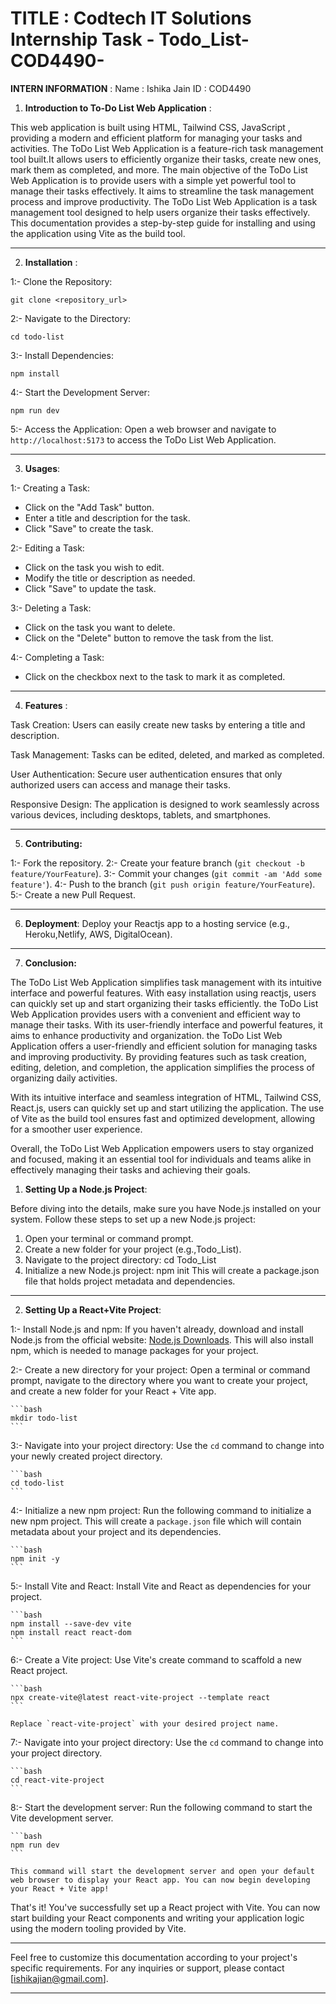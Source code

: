 # TITLE : Codtech IT Solutions Internship Task -  Todo_List-COD4490-

**INTERN INFORMATION** :
Name : Ishika Jain
ID : COD4490


1. **Introduction to To-Do List Web Application** :
 
This web application is built using HTML, Tailwind CSS, JavaScript , providing a modern and efficient platform for managing your tasks and activities.
The ToDo List Web Application is a feature-rich task management tool built.It allows users to efficiently organize their tasks, create new ones, mark them as completed, and more.
The main objective of the ToDo List Web Application is to provide users with a simple yet powerful tool to manage their tasks effectively. It aims to streamline the task management process and improve productivity.
The ToDo List Web Application is a task management tool designed to help users organize their tasks effectively. This documentation provides a step-by-step guide for installing and using the application using Vite as the build tool.

---

2. **Installation** :

 1:-   Clone the Repository:
   ```
   git clone <repository_url>
   ```

 2:-  Navigate to the Directory:
   ```
   cd todo-list
   ```

 3:-  Install Dependencies:
   ```
   npm install
   ```

4:-  Start the Development Server:
   ```
   npm run dev
   ```

5:-  Access the Application:
   Open a web browser and navigate to `http://localhost:5173` to access the ToDo List Web Application.

---

3. **Usages**:

1:- Creating a Task:
   - Click on the "Add Task" button.
   - Enter a title and description for the task.
   - Click "Save" to create the task.

2:-  Editing a Task:
   - Click on the task you wish to edit.
   - Modify the title or description as needed.
   - Click "Save" to update the task.

3:-  Deleting a Task:
   - Click on the task you want to delete.
   - Click on the "Delete" button to remove the task from the list.

4:-  Completing a Task:
   - Click on the checkbox next to the task to mark it as completed.

---


4. **Features** :

Task Creation: Users can easily create new tasks by entering a title and description.

Task Management: Tasks can be edited, deleted, and marked as completed.

User Authentication: Secure user authentication ensures that only authorized users can access and manage their tasks.

Responsive Design: The application is designed to work seamlessly across various devices, including desktops, tablets, and smartphones.

---

5. **Contributing:**

1:-  Fork the repository.
2:-  Create your feature branch (`git checkout -b feature/YourFeature`).
3:-  Commit your changes (`git commit -am 'Add some feature'`).
4:-  Push to the branch (`git push origin feature/YourFeature`).
5:-  Create a new Pull Request.

---

6. **Deployment**:
Deploy your Reactjs app to a hosting service (e.g., Heroku,Netlify, AWS, DigitalOcean).

---

7. **Conclusion:**

The ToDo List Web Application simplifies task management with its intuitive interface and powerful features. With easy installation using reactjs, users can quickly set up and start organizing their tasks efficiently.
the ToDo List Web Application provides users with a convenient and efficient way to manage their tasks. With its user-friendly interface and powerful features, it aims to enhance productivity and organization.
the ToDo List Web Application offers a user-friendly and efficient solution for managing tasks and improving productivity. By providing features such as task creation, editing, deletion, and completion, the application simplifies the process of organizing daily activities.

With its intuitive interface and seamless integration of HTML, Tailwind CSS, React.js, users can quickly set up and start utilizing the application. The use of Vite as the build tool ensures fast and optimized development, allowing for a smoother user experience.

Overall, the ToDo List Web Application empowers users to stay organized and focused, making it an essential tool for individuals and teams alike in effectively managing their tasks and achieving their goals.

1. **Setting Up a Node.js Project**:

Before diving into the details, make sure you have Node.js installed on your system. Follow these steps to set up a new Node.js project:

1. Open your terminal or command prompt.
2. Create a new folder for your project (e.g.,Todo_List).
3. Navigate to the project directory:
   cd  Todo_List
4. Initialize a new Node.js project:
npm init
This will create a package.json file that holds project metadata and dependencies.

---

2. **Setting Up a React+Vite Project**:

1:- Install Node.js and npm:  If you haven't already, download and install Node.js from the official website: [Node.js Downloads](https://nodejs.org/en/download/). This will also install npm, which is needed to manage packages for your project.

2:- Create a new directory for your project:  Open a terminal or command prompt, navigate to the directory where you want to create your project, and create a new folder for your React + Vite app.

    ```bash
    mkdir todo-list
    ```

3:- Navigate into your project directory:  Use the `cd` command to change into your newly created project directory.

    ```bash
    cd todo-list
    ```

4:- Initialize a new npm project:  Run the following command to initialize a new npm project. This will create a `package.json` file which will contain metadata about your project and its dependencies.

    ```bash
    npm init -y
    ```

5:-  Install Vite and React: Install Vite and React as dependencies for your project.

    ```bash
    npm install --save-dev vite
    npm install react react-dom
    ```

6:- Create a Vite project: Use Vite's create command to scaffold a new React project.

    ```bash
    npx create-vite@latest react-vite-project --template react
    ```

    Replace `react-vite-project` with your desired project name.

7:- Navigate into your project directory:  Use the `cd` command to change into your project directory.

    ```bash
    cd react-vite-project
    ```

8:- Start the development server:  Run the following command to start the Vite development server.

    ```bash
    npm run dev
    ```

    This command will start the development server and open your default web browser to display your React app. You can now begin developing your React + Vite app!

That's it! You've successfully set up a React project with Vite. You can now start building your React components and writing your application logic using the modern tooling provided by Vite.

---
Feel free to customize this documentation according to your project's specific requirements. For any inquiries or support, please contact [ishikajian@gmail.com].

---
